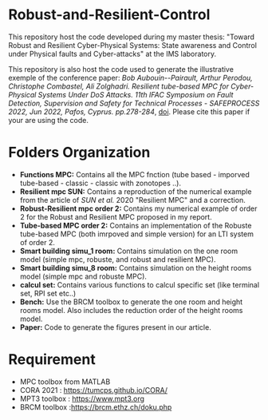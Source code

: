# Robust-and-Resilient-Control
This repository host the code developed during my master thesis: "Toward Robust and Resilient Cyber-Physical Systems: State awareness and Control under Physical faults and Cyber-attacks" at the IMS laboratory.

This repository is also host the code used to generate the illustrative exemple of the conference paper: *Bob Aubouin--Pairault, Arthur Perodou, Christophe Combastel, Ali Zolghadri. Resilient tube-based MPC for Cyber-Physical Systems Under DoS Attacks. 11th IFAC Symposium on Fault Detection, Supervision and Safety for Technical Processes - SAFEPROCESS 2022, Jun 2022, Pafos, Cyprus. pp.278-284*, [doi](10.1016/j.ifacol.2022.07.142). Please cite this paper if your are using the code.


# Folders Organization

* **Functions MPC:** Contains all the MPC fnction (tube based - imporved tube-based - classic - classic with zonotopes ..).
* **Resilient mpc SUN:** Contains a reproduction of the numerical example from the article of *SUN et al.* 2020 "Resilient MPC" and a correction.
* **Robust-Resilient mpc order 2:** Contains my numerical example of order 2 for the Robust and Resilient MPC proposed in my report.
* **Tube-based MPC order 2:** Contains an implementation of the Robuste tube-based MPC (both imrpoved and simple version) for an LTI system of order 2.
* **Smart building simu_1 room:** Contains simulation on the one room model (simple mpc, robuste, and robust and resilient MPC).
* **Smart building simu_8 room:** Contains simulation on the height rooms model (simple mpc and robuste MPC).
* **calcul set:** Contains various functions to calcul specific set (like terminal set, RPI set etc..)
* **Bench:** Use the BRCM toolbox to generate the one room and height rooms model. Also includes the reduction order of the height rooms model.
* **Paper:** Code to generate the figures present in our article.

# Requirement

* MPC toolbox from MATLAB
* CORA 2021 : https://tumcps.github.io/CORA/
* MPT3 toolbox : https://www.mpt3.org
* BRCM toolbox :https://brcm.ethz.ch/doku.php
